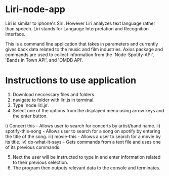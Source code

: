 # Liri-node-app

Liri is similar to iphone's Siri. However Liri analyzes text language rather than speech. Liri stands for Langauge Interpretation and Recognition Interface. 

This is a command line application that takes in parameters and currently gives back data related to the music and film industries. Axios package and commands are used to collect information from the 'Node-Spotify-API', 'Bands in Town API', and 'OMDB API'.

# Instructions to use application
1) Download neccessary files and folders.
2) navigate to folder with liri.js in terminal.
3) Type 'node liri.js'.
4) Select one of the options from the displayed menu using arrow keys and the enter button. 

i) Concert this - Allows user to search for concerts by artist/band name.
ii) spotify-this-song - Allows user to search for a song on spotify by entering the title of the song.
iii) movie-this - Allows a user to search for a movie by its title.
iv) do-what-it-says - Gets commands from a text file and uses one of its previous commands. 
 
5) Next the user will be instructed to type in and enter information related to their previous selection. 
6) The program then outputs relevant data to the console and terminates. 
